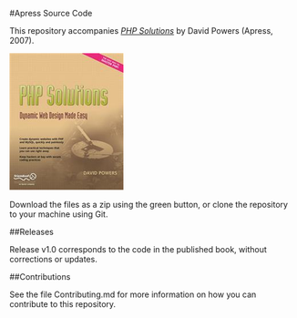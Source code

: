 #Apress Source Code

This repository accompanies [*PHP Solutions*](http://www.apress.com/9781590597316) by David Powers (Apress, 2007).

![Cover image](9781590597316.jpg)

Download the files as a zip using the green button, or clone the repository to your machine using Git.

##Releases

Release v1.0 corresponds to the code in the published book, without corrections or updates.

##Contributions

See the file Contributing.md for more information on how you can contribute to this repository.

